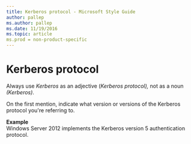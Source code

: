 ```yaml
---
title: Kerberos protocol - Microsoft Style Guide
author: pallep
ms.author: pallep
ms.date: 11/19/2016
ms.topic: article
ms.prod = non-product-specific
---
```


# Kerberos protocol

Always use *Kerberos* as an adjective (*Kerberos protocol),* not as a noun *(Kerberos)*.

On the first mention, indicate what version or versions of the Kerberos protocol you're referring to. 

**Example**  
Windows Server 2012 implements the Kerberos version 5 authentication protocol.
